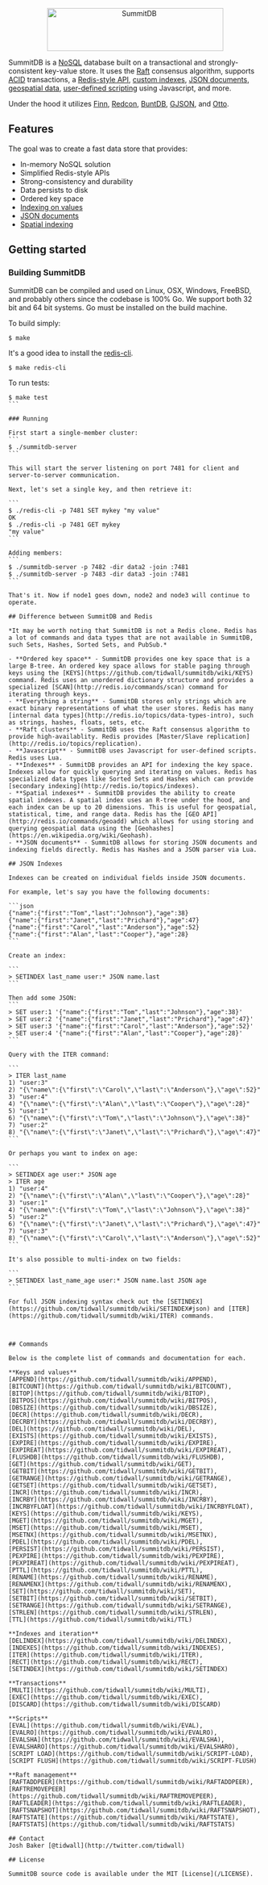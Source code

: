 <p align="center">
<img 
    src="resources/logo.png" 
    width="350" height="85" border="0" alt="SummitDB">
</p>

SummitDB is a [NoSQL](https://en.wikipedia.org/wiki/NoSQL) database built on a transactional and strongly-consistent key-value store. It uses the [Raft](https://raft.github.io/) consensus algorithm, supports [ACID](https://en.wikipedia.org/wiki/ACID) transactions, a [Redis-style API](https://github.com/tidwall/summitdb/wiki), [custom indexes](https://github.com/tidwall/summitdb/wiki/SETINDEX), [JSON documents](https://github.com/tidwall/summitdb/wiki/SETINDEX#json), [geospatial data](https://github.com/tidwall/summitdb/wiki/SETINDEX#spatial), [user-defined scripting](https://github.com/tidwall/summitdb/wiki/EVAL) using Javascript, and more.

Under the hood it utilizes [Finn](https://github.com/tidwall/finn), [Redcon](https://github.com/tidwall/redcon), [BuntDB](https://github.com/tidwall/buntdb), [GJSON](https://github.com/tidwall/gjson), and [Otto](https://github.com/robertkrimen/otto).

## Features

The goal was to create a fast data store that provides:

- In-memory NoSQL solution
- Simplified Redis-style APIs  
- Strong-consistency and durability  
- Data persists to disk
- Ordered key space  
- [Indexing on values](https://github.com/tidwall/summitdb/wiki/SETINDEX#text)
- [JSON documents](#json-indexes)
- [Spatial indexing](https://github.com/tidwall/summitdb/wiki/SETINDEX#spatial)


## Getting started

### Building SummitDB

SummitDB can be compiled and used on Linux, OSX, Windows, FreeBSD, and probably others since the codebase is 100% Go. We support both 32 bit and 64 bit systems. Go must be installed on the build machine.

To build simply:

```
$ make
```

It's a good idea to install the [redis-cli](http://redis.io/topics/rediscli).

```
$ make redis-cli
```

To run tests:

````
$ make test
```

### Running

First start a single-member cluster:
```
$ ./summitdb-server
```

This will start the server listening on port 7481 for client and server-to-server communication.

Next, let's set a single key, and then retrieve it:

```
$ ./redis-cli -p 7481 SET mykey "my value"
OK
$ ./redis-cli -p 7481 GET mykey
"my value"
```

Adding members:
```
$ ./summitdb-server -p 7482 -dir data2 -join :7481
$ ./summitdb-server -p 7483 -dir data3 -join :7481
```

That's it. Now if node1 goes down, node2 and node3 will continue to operate.

## Difference between SummitDB and Redis

*It may be worth noting that SummitDB is not a Redis clone. Redis has a lot of commands and data types that are not available in SummitDB, such Sets, Hashes, Sorted Sets, and PubSub.*

- **Ordered key space** - SummitDB provides one key space that is a large B-tree. An ordered key space allows for stable paging through keys using the [KEYS](https://github.com/tidwall/summitdb/wiki/KEYS) command. Redis uses an unordered dictionary structure and provides a specialized [SCAN](http://redis.io/commands/scan) command for iterating through keys.
- **Everything a string** - SummitDB stores only strings which are exact binary representations of what the user stores. Redis has many [internal data types](http://redis.io/topics/data-types-intro), such as strings, hashes, floats, sets, etc. 
- **Raft clusters** - SummitDB uses the Raft consensus algorithm to provide high-availablity. Redis provides [Master/Slave replication](http://redis.io/topics/replication). 
- **Javascript** - SummitDB uses Javascript for user-defined scripts. Redis uses Lua.
- **Indexes** - SummitDB provides an API for indexing the key space. Indexes allow for quickly querying and iterating on values. Redis has specialized data types like Sorted Sets and Hashes which can provide [secondary indexing](http://redis.io/topics/indexes).
- **Spatial indexes** - SummitDB provides the ability to create spatial indexes. A spatial index uses an R-tree under the hood, and each index can be up to 20 dimensions. This is useful for geospatial, statistical, time, and range data. Redis has the [GEO API](http://redis.io/commands/geoadd) which allows for using storing and querying geospatial data using the [Geohashes](https://en.wikipedia.org/wiki/Geohash).
- **JSON documents** - SummitDB allows for storing JSON documents and indexing fields directly. Redis has Hashes and a JSON parser via Lua.

## JSON Indexes

Indexes can be created on individual fields inside JSON documents.

For example, let's say you have the following documents:

```json
{"name":{"first":"Tom","last":"Johnson"},"age":38}
{"name":{"first":"Janet","last":"Prichard"},"age":47}
{"name":{"first":"Carol","last":"Anderson"},"age":52}
{"name":{"first":"Alan","last":"Cooper"},"age":28}
```

Create an index:

```
> SETINDEX last_name user:* JSON name.last
```

Then add some JSON:
```
> SET user:1 '{"name":{"first":"Tom","last":"Johnson"},"age":38}'
> SET user:2 '{"name":{"first":"Janet","last":"Prichard"},"age":47}'
> SET user:3 '{"name":{"first":"Carol","last":"Anderson"},"age":52}'
> SET user:4 '{"name":{"first":"Alan","last":"Cooper"},"age":28}'
```

Query with the ITER command:

```
> ITER last_name
1) "user:3"
2) "{\"name\":{\"first\":\"Carol\",\"last\":\"Anderson\"},\"age\":52}"
3) "user:4"
4) "{\"name\":{\"first\":\"Alan\",\"last\":\"Cooper\"},\"age\":28}"
5) "user:1"
6) "{\"name\":{\"first\":\"Tom\",\"last\":\"Johnson\"},\"age\":38}"
7) "user:2"
8) "{\"name\":{\"first\":\"Janet\",\"last\":\"Prichard\"},\"age\":47}"
```

Or perhaps you want to index on age:

```
> SETINDEX age user:* JSON age
> ITER age
1) "user:4"
2) "{\"name\":{\"first\":\"Alan\",\"last\":\"Cooper\"},\"age\":28}"
3) "user:1"
4) "{\"name\":{\"first\":\"Tom\",\"last\":\"Johnson\"},\"age\":38}"
5) "user:2"
6) "{\"name\":{\"first\":\"Janet\",\"last\":\"Prichard\"},\"age\":47}"
7) "user:3"
8) "{\"name\":{\"first\":\"Carol\",\"last\":\"Anderson\"},\"age\":52}"
```

It's also possible to multi-index on two fields:

```
> SETINDEX last_name_age user:* JSON name.last JSON age
```

For full JSON indexing syntax check out the [SETINDEX](https://github.com/tidwall/summitdb/wiki/SETINDEX#json) and [ITER](https://github.com/tidwall/summitdb/wiki/ITER) commands.



## Commands

Below is the complete list of commands and documentation for each.

**Keys and values**  
[APPEND](https://github.com/tidwall/summitdb/wiki/APPEND), 
[BITCOUNT](https://github.com/tidwall/summitdb/wiki/BITCOUNT), 
[BITOP](https://github.com/tidwall/summitdb/wiki/BITOP), 
[BITPOS](https://github.com/tidwall/summitdb/wiki/BITPOS), 
[DBSIZE](https://github.com/tidwall/summitdb/wiki/DBSIZE),
[DECR](https://github.com/tidwall/summitdb/wiki/DECR), 
[DECRBY](https://github.com/tidwall/summitdb/wiki/DECRBY), 
[DEL](https://github.com/tidwall/summitdb/wiki/DEL),
[EXISTS](https://github.com/tidwall/summitdb/wiki/EXISTS),
[EXPIRE](https://github.com/tidwall/summitdb/wiki/EXPIRE),
[EXPIREAT](https://github.com/tidwall/summitdb/wiki/EXPIREAT),
[FLUSHDB](https://github.com/tidwall/summitdb/wiki/FLUSHDB),
[GET](https://github.com/tidwall/summitdb/wiki/GET), 
[GETBIT](https://github.com/tidwall/summitdb/wiki/GETBIT), 
[GETRANGE](https://github.com/tidwall/summitdb/wiki/GETRANGE), 
[GETSET](https://github.com/tidwall/summitdb/wiki/GETSET), 
[INCR](https://github.com/tidwall/summitdb/wiki/INCR), 
[INCRBY](https://github.com/tidwall/summitdb/wiki/INCRBY), 
[INCRBYFLOAT](https://github.com/tidwall/summitdb/wiki/INCRBYFLOAT), 
[KEYS](https://github.com/tidwall/summitdb/wiki/KEYS),
[MGET](https://github.com/tidwall/summitdb/wiki/MGET), 
[MSET](https://github.com/tidwall/summitdb/wiki/MSET), 
[MSETNX](https://github.com/tidwall/summitdb/wiki/MSETNX), 
[PDEL](https://github.com/tidwall/summitdb/wiki/PDEL),
[PERSIST](https://github.com/tidwall/summitdb/wiki/PERSIST),
[PEXPIRE](https://github.com/tidwall/summitdb/wiki/PEXPIRE),
[PEXPIREAT](https://github.com/tidwall/summitdb/wiki/PEXPIREAT),
[PTTL](https://github.com/tidwall/summitdb/wiki/PTTL),
[RENAME](https://github.com/tidwall/summitdb/wiki/RENAME),
[RENAMENX](https://github.com/tidwall/summitdb/wiki/RENAMENX),
[SET](https://github.com/tidwall/summitdb/wiki/SET), 
[SETBIT](https://github.com/tidwall/summitdb/wiki/SETBIT), 
[SETRANGE](https://github.com/tidwall/summitdb/wiki/SETRANGE), 
[STRLEN](https://github.com/tidwall/summitdb/wiki/STRLEN),
[TTL](https://github.com/tidwall/summitdb/wiki/TTL)

**Indexes and iteration**  
[DELINDEX](https://github.com/tidwall/summitdb/wiki/DELINDEX),
[INDEXES](https://github.com/tidwall/summitdb/wiki/INDEXES),
[ITER](https://github.com/tidwall/summitdb/wiki/ITER),
[RECT](https://github.com/tidwall/summitdb/wiki/RECT),
[SETINDEX](https://github.com/tidwall/summitdb/wiki/SETINDEX)

**Transactions**  
[MULTI](https://github.com/tidwall/summitdb/wiki/MULTI),
[EXEC](https://github.com/tidwall/summitdb/wiki/EXEC),
[DISCARD](https://github.com/tidwall/summitdb/wiki/DISCARD)

**Scripts**  
[EVAL](https://github.com/tidwall/summitdb/wiki/EVAL),
[EVALRO](https://github.com/tidwall/summitdb/wiki/EVALRO),
[EVALSHA](https://github.com/tidwall/summitdb/wiki/EVALSHA),
[EVALSHARO](https://github.com/tidwall/summitdb/wiki/EVALSHARO),
[SCRIPT LOAD](https://github.com/tidwall/summitdb/wiki/SCRIPT-LOAD),
[SCRIPT FLUSH](https://github.com/tidwall/summitdb/wiki/SCRIPT-FLUSH)

**Raft management**  
[RAFTADDPEER](https://github.com/tidwall/summitdb/wiki/RAFTADDPEER),
[RAFTREMOVEPEER](https://github.com/tidwall/summitdb/wiki/RAFTREMOVEPEER),
[RAFTLEADER](https://github.com/tidwall/summitdb/wiki/RAFTLEADER),
[RAFTSNAPSHOT](https://github.com/tidwall/summitdb/wiki/RAFTSNAPSHOT),
[RAFTSTATE](https://github.com/tidwall/summitdb/wiki/RAFTSTATE),
[RAFTSTATS](https://github.com/tidwall/summitdb/wiki/RAFTSTATS)

## Contact
Josh Baker [@tidwall](http://twitter.com/tidwall)

## License

SummitDB source code is available under the MIT [License](/LICENSE).



